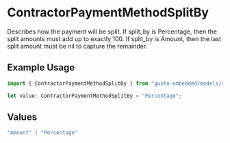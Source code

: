 # ContractorPaymentMethodSplitBy

Describes how the payment will be split. If split_by is Percentage, then the split amounts must add up to exactly 100. If split_by is Amount, then the last split amount must be nil to capture the remainder.

## Example Usage

```typescript
import { ContractorPaymentMethodSplitBy } from "gusto-embedded/models/components";

let value: ContractorPaymentMethodSplitBy = "Percentage";
```

## Values

```typescript
"Amount" | "Percentage"
```